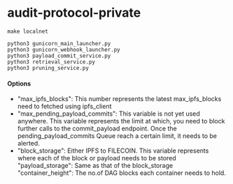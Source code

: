 # audit-protocol-private

```
make localnet

python3 gunicorn_main_launcher.py
python3 gunicorn_webhook_launcher.py
python3 payload_commit_service.py
python3 retrieval_service.py
python3 pruning_service.py

```

#### Options
- "max_ipfs_blocks": This number represents the latest max_ipfs_blocks need to fetched using ipfs_client
- "max_pending_payload_commits": This variable is not yet used anywhere. This variable represents the limit at which, 
you need to block further calls to the commit_payload endpoint. Once the pending_payload_commits Queue reach a certain 
limit, it needs to be alerted.
- "block_storage": Either IPFS to FILECOIN. This variable represents where each of the block or payload needs to be stored
"payload_storage": Same as that of the block_storage
"container_height": The no.of DAG blocks each container needs to hold.
